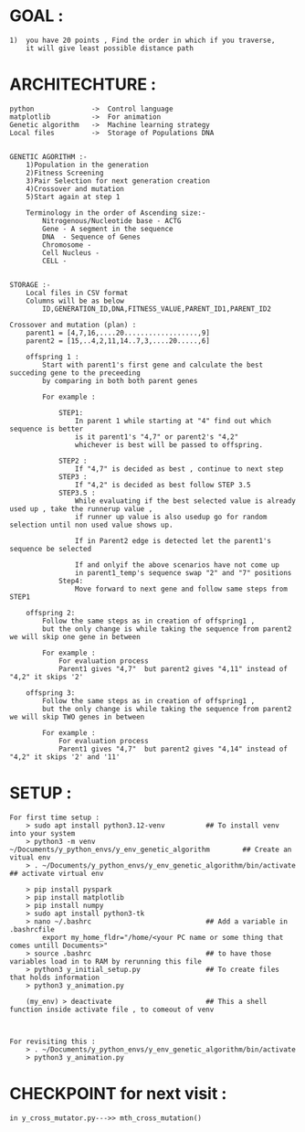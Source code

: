 # GOAL :
    1)  you have 20 points , Find the order in which if you traverse, 
        it will give least possible distance path

# ARCHITECHTURE :

    python              ->  Control language
    matplotlib          ->  For animation
    Genetic algorithm   ->  Machine learning strategy
    Local files         ->  Storage of Populations DNA


    GENETIC AGORITHM :-
        1)Population in the generation
        2)Fitness Screening
        3)Pair Selection for next generation creation
        4)Crossover and mutation
        5)Start again at step 1

        Terminology in the order of Ascending size:-
            Nitrogenous/Nucleotide base - ACTG
            Gene - A segment in the sequence
            DNA  - Sequence of Genes
            Chromosome - 
            Cell Nucleus - 
            CELL -


    STORAGE :-
        Local files in CSV format
        Columns will be as below
            ID,GENERATION_ID,DNA,FITNESS_VALUE,PARENT_ID1,PARENT_ID2
    
    Crossover and mutation (plan) :
        parent1 = [4,7,16,....20..................,9]
        parent2 = [15,..4,2,11,14..7,3,....20.....,6]

        offspring 1 :
            Start with parent1's first gene and calculate the best succeding gene to the preceeding 
            by comparing in both both parent genes

            For example :

                STEP1:
                    In parent 1 while starting at "4" find out which sequence is better 
                    is it parent1's "4,7" or parent2's "4,2"
                    whichever is best will be passed to offspring.

                STEP2 :
                    If "4,7" is decided as best , continue to next step
                STEP3 :
                    If "4,2" is decided as best follow STEP 3.5
                STEP3.5 :
                    While evaluating if the best selected value is already used up , take the runnerup value ,
                    if runner up value is also usedup go for random selection until non used value shows up.

                    If in Parent2 edge is detected let the parent1's sequence be selected

                    If and onlyif the above scenarios have not come up 
                    in parent1_temp's sequence swap "2" and "7" positions
                Step4:
                    Move forward to next gene and follow same steps from STEP1
        
        offspring 2:
            Follow the same steps as in creation of offspring1 ,
            but the only change is while taking the sequence from parent2 we will skip one gene in between 

            For example :
                For evaluation process
                Parent1 gives "4,7"  but parent2 gives "4,11" instead of "4,2" it skips '2'
        
        offspring 3:
            Follow the same steps as in creation of offspring1 ,
            but the only change is while taking the sequence from parent2 we will skip TWO genes in between 

            For example :
                For evaluation process
                Parent1 gives "4,7"  but parent2 gives "4,14" instead of "4,2" it skips '2' and '11'


# SETUP :

    For first time setup :
        > sudo apt install python3.12-venv          ## To install venv into your system
        > python3 -m venv ~/Documents/y_python_envs/y_env_genetic_algorithm        ## Create an vitual env 
        > . ~/Documents/y_python_envs/y_env_genetic_algorithm/bin/activate         ## activate virtual env

        > pip install pyspark
        > pip install matplotlib
        > pip install numpy
        > sudo apt install python3-tk
        > nano ~/.bashrc                            ## Add a variable in .bashrcfile
            export my_home_fldr="/home/<your PC name or some thing that comes untill Documents>"
        > source .bashrc                            ## to have those variables load in to RAM by rerunning this file
        > python3 y_initial_setup.py                ## To create files that holds information 
        > python3 y_animation.py

        (my_env) > deactivate                       ## This a shell function inside activate file , to comeout of venv
    


    For revisiting this :
        > . ~/Documents/y_python_envs/y_env_genetic_algorithm/bin/activate
        > python3 y_animation.py


# CHECKPOINT for next visit :
    in y_cross_mutator.py--->> mth_cross_mutation()